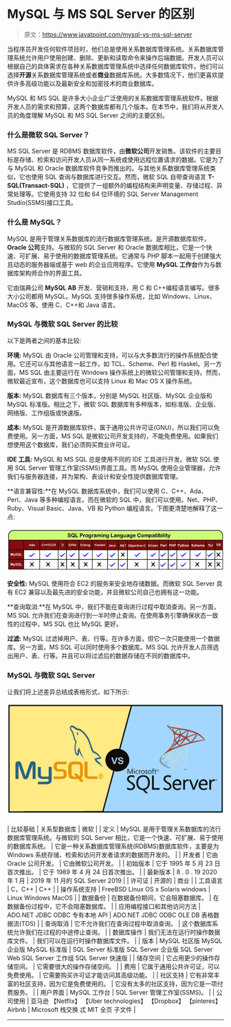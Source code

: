# MySQL 与 MS SQL Server 的区别

> 原文：<https://www.javatpoint.com/mysql-vs-ms-sql-server>

当程序员开发任何软件项目时，他们总是使用关系数据库管理系统。关系数据库管理系统允许用户使用创建、删除、更新和读取命令来操作后端数据。开发人员可以根据自己的具体需求在各种关系数据库管理系统中选择任何数据库软件。他们可以选择**开源**关系数据库管理系统或者**商业**数据库系统。大多数情况下，他们更喜欢提供许多高级功能以及最新安全和加密技术的商业数据库。

MySQL 和 MS SQL 是许多大小企业广泛使用的关系数据库管理系统软件。根据开发人员的需求和预算，这两个数据库都有几个版本。在本节中，我们将从开发人员的角度理解 MySQL 和 MS SQL Server 之间的主要区别。

### 什么是微软 SQL Server？

MS SQL Server 是 RDBMS 数据库软件，由**微软公司**开发销售。该软件的主要目标是存储、检索和访问开发人员从同一系统或使用远程位置请求的数据。它是为了与 MySQL 和 Oracle 数据库软件竞争而推出的。与其他关系数据库管理系统类似，它也使用 SQL 查询与数据库进行交互。然而，微软 SQL 自带查询语言 **T-SQL(Transact-SQL)** ，它提供了一组额外的编程结构来声明变量、存储过程、异常处理等。它使用支持 32 位和 64 位环境的 SQL Server Management Studio(SSMS)接口工具。

### 什么是 MySQL？

MySQL 是用于管理关系数据库的流行数据库管理系统。是开源数据库软件，**Oracle 公司**支持。与微软的 SQL Server 和 Oracle 数据库相比，它是一个快速、可扩展、易于使用的数据库管理系统。它通常与 PHP 脚本一起用于创建强大且动态的服务器端或基于 web 的企业应用程序。它使用 **MySQL 工作台**作为与数据库架构师合作的界面工具。

它由瑞典公司 **MySQL AB** 开发、营销和支持，用 C 和 C++编程语言编写。很多大小公司都用 MySQL。MySQL 支持很多操作系统，比如 Windows、Linux、MacOS 等。使用 C、C++和 Java 语言。

### MySQL 与微软 SQL Server 的比较

以下是两者之间的基本比较:

**环境:** MySQL 由 Oracle 公司管理和支持，可以与大多数流行的操作系统配合使用。它还可以与其他语言一起工作，如 TCL、Scheme、Perl 和 Haskel。另一方面，MS SQL 由主要运行在 Windows 操作系统上的微软公司管理和支持。然而，微软最近宣布，这个数据库也可以支持 Linux 和 Mac OS X 操作系统。

**版本:** MySQL 数据库有三个版本，分别是 MySQL 社区版、MySQL 企业版和 MySQL 标准版。相比之下，微软 SQL 数据库有多种版本，如标准版、企业版、网络版、工作组版或快速版。

**成本:** MySQL 是开源数据库软件，属于通用公共许可证(GNU)，所以我们可以免费使用。另一方面，MS SQL 是微软公司开发支持的，不能免费使用。如果我们想使用这个数据库，我们必须购买商业许可证。

**IDE 工具:** MySQL 和 MS SQL 总是使用不同的 IDE 工具进行开发。微软 SQL 使用 SQL Server 管理工作室(SSMS)界面工具。而 MySQL 使用企业管理器，允许我们与服务器连接，并为架构、表设计和安全性提供数据库管理。

**语言兼容性:**在 MySQL 数据库系统中，我们可以使用 C、C++、Ada、Perl、Java 等多种编程语言。而在微软的 SQL 中，我们可以使用。Net、PHP、Ruby、Visual Basic、Java、VB 和 Python 编程语言。下图更清楚地解释了这一点:

![MySQL vs MS SQL Server](img/9436e87026d483eb5e7035ee6db0ef22.png)

**安全性:** MySQL 使用符合 EC2 的服务来安全地存储数据。而微软 SQL Server 具有 EC2 兼容以及最先进的安全功能，并且微软公司自己也拥有这一功能。

**查询取消:**在 MySQL 中，我们不能在查询进行过程中取消查询。另一方面，MS SQL 允许我们在查询进行到一半时停止查询。在使用事务引擎确保状态一致性的过程中，MS SQL 也比 MySQL 更好。

**过滤:** MySQL 过滤掉用户、表、行等。在许多方面，但它一次只能使用一个数据库。另一方面，MS SQL 可以同时使用多个数据库。MS SQL 允许开发人员筛选出用户、表、行等。并且可以将过滤后的数据存储在不同的数据库中。

### MySQL 与微软 SQL Server

让我们将上述差异总结成表格形式，如下所示:

![MySQL vs MS SQL Server](img/9f4d04ab762e8ef3dd1d4044b0a2fc03.png)

| 比较基础 | 关系型数据库 | 微软 |
| 定义 | MySQL 是用于管理关系数据库的流行数据库管理系统。与微软的 SQL Server 相比，它是一个快速、可扩展、易于使用的数据库系统。 | 它是一种关系数据库管理系统(RDBMS)数据库软件，主要是为 Windows 系统存储、检索和访问开发者请求的数据而开发的。 |
| 开发者 | 它由 Oracle 公司开发。 | 它由微软公司开发。 |
| 初始版本 | 它于 1995 年 5 月 23 日首次推出。 | 它于 1989 年 4 月 24 日首次推出。 |
| 最新版本 | 8 . 0 . 19 2020 年 1 月 | 2019 年 11 月的 SQL Server 2019 |
| 许可证 | 开源的 | 商业 |
| 工具语言 | C，C++ | C++ |
| 操作系统支持 | FreeBSD
Linux
OS x
Solaris
windows | Linux
Windows
MacOS |
| 数据备份 | 在数据备份期间，它会阻塞数据库。 | 在数据备份过程中，它不会阻塞数据库。 |
| 应用编程接口和其他访问方法 | ADO.NET
JDBC
ODBC
专有本地 API | ADO.NET
JDBC
ODBC
OLE DB
表格数据流(TDS) |
| 查询取消 | 它不允许我们在查询过程中取消查询。 | 这个数据库系统允许我们在过程的中途停止查询。 |
| 数据库操作 | 我们无法在运行时操作数据库文件。 | 我们可以在运行时操作数据库文件。 |
| 版本 | MySQL 社区版
MySQL 企业版
MySQL 标准版 | SQL Server 标准版
SQL Server 企业版
SQL Server Web
SQL Server 工作组
SQL Server 快速版 |
| 储存空间 | 它占用更少的操作存储空间。 | 它需要很大的操作存储空间。 |
| 费用 | 它属于通用公共许可证，可以免费使用。 | 它需要购买许可证才能访问其高级功能。 |
| 社区支持 | 它有非常丰富的社区支持，因为它是免费使用的。 | 它没有太多的社区支持，因为它是一项付费服务。 |
| 用户界面 | MySQL 工作台 | SQL Server 管理工作室(SSMS)。 |
| 公司使用 | 亚马逊
【Netflix】
【Uber technologies】
【Dropbox】
【pinteres】
Airbnb | Microsoft
栈交换
忒
MIT
全页
子文件 |

* * *